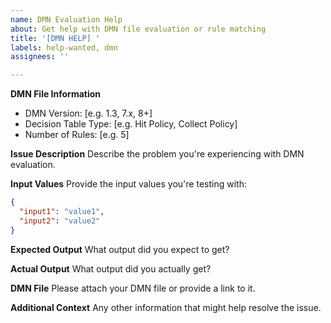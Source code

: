 ```yaml
---
name: DMN Evaluation Help
about: Get help with DMN file evaluation or rule matching
title: '[DMN HELP] '
labels: help-wanted, dmn
assignees: ''

---
```


**DMN File Information**
- DMN Version: [e.g. 1.3, 7.x, 8+]
- Decision Table Type: [e.g. Hit Policy, Collect Policy]
- Number of Rules: [e.g. 5]

**Issue Description**
Describe the problem you're experiencing with DMN evaluation.

**Input Values**
Provide the input values you're testing with:
```json
{
  "input1": "value1",
  "input2": "value2"
}
```

**Expected Output**
What output did you expect to get?

**Actual Output**
What output did you actually get?

**DMN File**
Please attach your DMN file or provide a link to it.

**Additional Context**
Any other information that might help resolve the issue.

